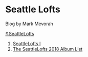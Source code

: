 # Seattle Lofts
Blog by Mark Mevorah

[↖SeattleLofts](/)
1. [SeattleLofts I](/SeattleLofts1)
1. [The SeattleLofts 2018 Album List](/The2018SeattleLoftsAlbumsofTheYearList)

<a href="https://github.com/mevorah"><i class="fa fa-github-square" style="font-size:36px"></i></a>
<a href="https://www.instagram.com/markmevorah/"><i class="fa fa-instagram" style="font-size:36px"></i></a>
<a href="https://seattlelofts.tumblr.com"><i class="fa fa-tumblr-square" style="font-size:36px"></i></a>
